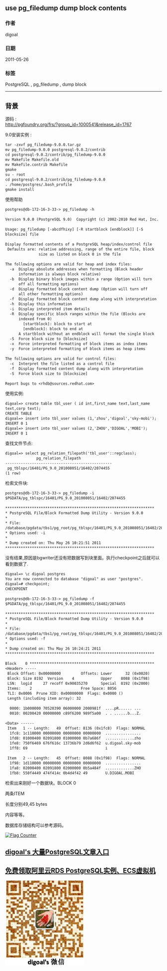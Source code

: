## use pg_filedump dump block contents  
                                                                                    
### 作者                                                                                       
digoal                                                                               
                                                                                
### 日期                                                                                                                                                   
2011-05-26                                                                             
                                                                                   
### 标签                                                                                
PostgreSQL , pg_filedump , dump block      
                                                                                                                                                      
----                                                                                                                                                
                                                                                                                                                         
## 背景                   
源码 :   
http://pgfoundry.org/frs/?group_id=1000541&release_id=1767  
  
9.0安装实例 :  
  
```  
tar -zxvf pg_filedump-9.0.0.tar.gz  
mv pg_filedump-9.0.0 postgresql-9.0.2/contrib  
cd postgresql-9.0.2/contrib/pg_filedump-9.0.0  
mv Makefile Makefile.old  
mv Makefile.contrib Makefile  
gmake  
su - root  
cd postgresql-9.0.2/contrib/pg_filedump-9.0.0  
. /home/postgres/.bash_profile  
gmake install  
```  
  
使用帮助  
  
```  
postgres@db-172-16-3-33-> pg_filedump -h  
  
Version 9.0.0 (PostgreSQL 9.0)  Copyright (c) 2002-2010 Red Hat, Inc.  
  
Usage: pg_filedump [-abcdfhixy] [-R startblock [endblock]] [-S blocksize] file  
  
Display formatted contents of a PostgreSQL heap/index/control file  
 Defaults are: relative addressing, range of the entire file, block  
               size as listed on block 0 in the file  
  
The following options are valid for heap and index files:  
  -a  Display absolute addresses when formatting (Block header  
      information is always block relative)  
  -b  Display binary block images within a range (Option will turn  
      off all formatting options)  
  -d  Display formatted block content dump (Option will turn off  
      all other formatting options)  
  -f  Display formatted block content dump along with interpretation  
  -h  Display this information  
  -i  Display interpreted item details  
  -R  Display specific block ranges within the file (Blocks are  
      indexed from 0)  
        [startblock]: block to start at  
        [endblock]: block to end at  
      A startblock without an endblock will format the single block  
  -S  Force block size to [blocksize]  
  -x  Force interpreted formatting of block items as index items  
  -y  Force interpreted formatting of block items as heap items  
  
The following options are valid for control files:  
  -c  Interpret the file listed as a control file  
  -f  Display formatted content dump along with interpretation  
  -S  Force block size to [blocksize]  
  
Report bugs to <rhdb@sources.redhat.com>  
```  
  
使用实例:  
  
```  
digoal=> create table tbl_user ( id int,first_name text,last_name text,corp text);  
CREATE TABLE  
digoal=> insert into tbl_user values (1,'zhou','digoal','sky-mobi');  
INSERT 0 1  
digoal=> insert into tbl_user values (2,'ZHOU','DIGOAL','MOBI');  
INSERT 0 1  
```  
  
查找文件节点:  
  
```  
digoal=> select pg_relation_filepath('tbl_user'::regclass);  
              pg_relation_filepath                
------------------------------------------------  
 pg_tblspc/16401/PG_9.0_201008051/16402/2074455  
(1 row)  
```  
  
检索文件块:  
  
```  
postgres@db-172-16-3-33-> pg_filedump -i $PGDATA/pg_tblspc/16401/PG_9.0_201008051/16402/2074455  
  
*******************************************************************  
* PostgreSQL File/Block Formatted Dump Utility - Version 9.0.0  
*  
* File: /database/pgdata/tbs1/pg_root/pg_tblspc/16401/PG_9.0_201008051/16402/2074455  
* Options used: -i   
*  
* Dump created on: Thu May 26 10:21:51 2011  
*******************************************************************  
```  
  
没有结果,原因是bgwriter还没有把数据写到块里面。执行checkpoint之后就可以看到数据了.  
  
```  
digoal=> \c digoal postgres  
You are now connected to database "digoal" as user "postgres".  
digoal=# checkpoint;  
CHECKPOINT  
  
postgres@db-172-16-3-33-> pg_filedump -f $PGDATA/pg_tblspc/16401/PG_9.0_201008051/16402/2074455  
  
*******************************************************************  
* PostgreSQL File/Block Formatted Dump Utility - Version 9.0.0  
*  
* File: /database/pgdata/tbs1/pg_root/pg_tblspc/16401/PG_9.0_201008051/16402/2074455  
* Options used: -f   
*  
* Dump created on: Thu May 26 10:24:21 2011  
*******************************************************************  
  
Block    0 ********************************************************  
<Header> -----  
 Block Offset: 0x00000000         Offsets: Lower      32 (0x0020)  
 Block: Size 8192  Version    4            Upper    8088 (0x1f98)  
 LSN:  logid     27 recoff 0x90035270      Special  8192 (0x2000)  
 Items:    2                      Free Space: 8056  
 TLI: 0x0006  Prune XID: 0x00000000  Flags: 0x0000 ()  
 Length (including item array): 32  
  
  0000: 1b000000 70520390 06000000 2000981f  ....pR...... ...  
  0010: 00200420 00000000 c89f6200 989f5a00  . . ......b...Z.  
  
<Data> ------   
 Item   1 -- Length:   49  Offset: 8136 (0x1fc8)  Flags: NORMAL  
  1fc8: 1c110000 00000000 00000000 00000000  ................  
  1fd8: 01000400 02091800 01000000 0b7a686f  .............zho  
  1fe8: 750f6469 676f616c 13736b79 2d6d6f62  u.digoal.sky-mob  
  1ff8: 69                                   i                 
  
 Item   2 -- Length:   45  Offset: 8088 (0x1f98)  Flags: NORMAL  
  1f98: 1d110000 00000000 00000000 00000000  ................  
  1fa8: 02000400 02091800 02000000 0b5a484f  .............ZHO  
  1fb8: 550f4449 474f414c 0b4d4f42 49        U.DIGOAL.MOBI     
```  
  
检索出来刚好一个数据块。BLOCK 0  
  
两条ITEM  
  
长度分别49,45 bytes  
  
内容等等。  
  
  
数据库存储结构可以参考源码。  
  
<a rel="nofollow" href="http://info.flagcounter.com/h9V1"  ><img src="http://s03.flagcounter.com/count/h9V1/bg_FFFFFF/txt_000000/border_CCCCCC/columns_2/maxflags_12/viewers_0/labels_0/pageviews_0/flags_0/"  alt="Flag Counter"  border="0"  ></a>  
  
  
  
  
  
  
## [digoal's 大量PostgreSQL文章入口](https://github.com/digoal/blog/blob/master/README.md "22709685feb7cab07d30f30387f0a9ae")
  
  
## [免费领取阿里云RDS PostgreSQL实例、ECS虚拟机](https://free.aliyun.com/ "57258f76c37864c6e6d23383d05714ea")
  
  
![digoal's weixin](../pic/digoal_weixin.jpg "f7ad92eeba24523fd47a6e1a0e691b59")
  
